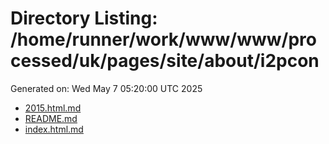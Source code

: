 # Directory Listing: /home/runner/work/www/www/processed/uk/pages/site/about/i2pcon
Generated on: Wed May  7 05:20:00 UTC 2025

- [2015.html.md](2015.html.md)
- [README.md](README.md)
- [index.html.md](index.html.md)
